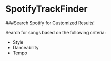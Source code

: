 # SpotifyTrackFinder

###Search Spotify for Customized Results!

Search for songs based on the following criteria:
- Style
- Danceability
- Tempo
